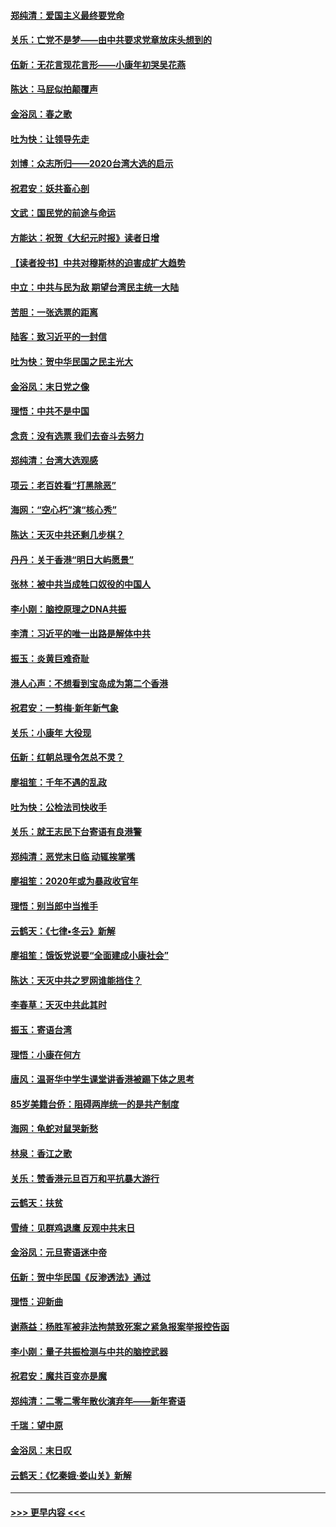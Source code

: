 #### [郑纯清：爱国主义最终要党命](../pages/nsc993/n11802197.md?t=01190444) 
#### [关乐：亡党不是梦——由中共要求党章放床头想到的](../pages/nsc993/n11802156.md?t=01190444) 
#### [伍新：无花言现花言形——小康年初哭吴花燕](../pages/nsc993/n11800044.md?t=01190444) 
#### [陈达：马屁似拍颠覆声](../pages/nsc993/n11800010.md?t=01190444) 
#### [金浴凤：春之歌](../pages/nsc993/n11797687.md?t=01190444) 
#### [吐为快：让领导先走](../pages/nsc993/n11797512.md?t=01190444) 
#### [刘博：众志所归——2020台湾大选的启示](../pages/nsc993/n11796878.md?t=01190444) 
#### [祝君安：妖共畜心剖](../pages/nsc993/n11794273.md?t=01190444) 
#### [文武：国民党的前途与命运](../pages/nsc993/n11794198.md?t=01190444) 
#### [方能达：祝贺《大纪元时报》读者日增](../pages/nsc993/n11793807.md?t=01190444) 
#### [【读者投书】中共对穆斯林的迫害成扩大趋势](../pages/nsc993/n11791371.md?t=01190444) 
#### [中立：中共与民为敌 期望台湾民主统一大陆](../pages/nsc993/n11790392.md?t=01190444) 
#### [苦胆：一张选票的距离](../pages/nsc993/n11788914.md?t=01190444) 
#### [陆客：致习近平的一封信](../pages/nsc993/n11788867.md?t=01190444) 
#### [吐为快：贺中华民国之民主光大](../pages/nsc993/n11788618.md?t=01190444) 
#### [金浴凤：末日党之像](../pages/nsc993/n11787475.md?t=01190444) 
#### [理悟：中共不是中国](../pages/nsc993/n11787463.md?t=01190444) 
#### [念贲：没有选票  我们去奋斗去努力](../pages/nsc993/n11787398.md?t=01190444) 
#### [郑纯清：台湾大选观感](../pages/nsc993/n11786210.md?t=01190444) 
#### [项云：老百姓看“打黑除恶”](../pages/nsc993/n11785398.md?t=01190444) 
#### [海网：“空心朽”演“核心秀”](../pages/nsc993/n11783874.md?t=01190444) 
#### [陈达：天灭中共还剩几步棋？](../pages/nsc993/n11783719.md?t=01190444) 
#### [丹丹：关于香港“明日大屿愿景”](../pages/nsc993/n11783273.md?t=01190444) 
#### [张林：被中共当成牲口奴役的中国人](../pages/nsc993/n11782397.md?t=01190444) 
#### [李小刚：脑控原理之DNA共振](../pages/nsc993/n11780962.md?t=01190444) 
#### [李清：习近平的唯一出路是解体中共](../pages/nsc993/n11780866.md?t=01190444) 
#### [振玉：炎黄巨难奇耻](../pages/nsc993/n11779632.md?t=01190444) 
#### [港人心声：不想看到宝岛成为第二个香港](../pages/nsc993/n11778817.md?t=01190444) 
#### [祝君安：一剪梅‧新年新气象](../pages/nsc993/n11776340.md?t=01190444) 
#### [关乐：小康年 大役现](../pages/nsc993/n11774213.md?t=01190444) 
#### [伍新：红朝总理令怎总不灵？](../pages/nsc993/n11770813.md?t=01190444) 
#### [廖祖笙：千年不遇的乱政](../pages/nsc993/n11770373.md?t=01190444) 
#### [吐为快：公检法司快收手](../pages/nsc993/n11770359.md?t=01190444) 
#### [关乐：就王志民下台寄语有良港警](../pages/nsc993/n11769903.md?t=01190444) 
#### [郑纯清：恶党末日临 动辄挨掌嘴](../pages/nsc993/n11769356.md?t=01190444) 
#### [廖祖笙：2020年或为暴政收官年](../pages/nsc993/n11768216.md?t=01190444) 
#### [理悟：别当郎中当推手](../pages/nsc993/n11768243.md?t=01190444) 
#### [云鹤天：《七律▪冬云》新解](../pages/nsc993/n11768204.md?t=01190444) 
#### [廖祖笙：饿饭党说要“全面建成小康社会”](../pages/nsc993/n11767482.md?t=01190444) 
#### [陈达：天灭中共之罗网谁能挡住？](../pages/nsc993/n11767465.md?t=01190444) 
#### [李春草：天灭中共此其时](../pages/nsc993/n11767452.md?t=01190444) 
#### [振玉：寄语台湾](../pages/nsc993/n11767432.md?t=01190444) 
#### [理悟：小康在何方](../pages/nsc993/n11767394.md?t=01190444) 
#### [唐风：温哥华中学生课堂讲香港被踢下体之思考](../pages/nsc993/n11766848.md?t=01190444) 
#### [85岁美籍台侨：阻碍两岸统一的是共产制度](../pages/nsc993/n11765043.md?t=01190444) 
#### [海网：龟蛇对鼠哭新愁](../pages/nsc993/n11764895.md?t=01190444) 
#### [林泉：香江之歌](../pages/nsc993/n11764415.md?t=01190444) 
#### [关乐：赞香港元旦百万和平抗暴大游行](../pages/nsc993/n11764382.md?t=01190444) 
#### [云鹤天：扶贫](../pages/nsc993/n11764245.md?t=01190444) 
#### [雪绮：见群鸡退鹰  反观中共末日](../pages/nsc993/n11762112.md?t=01190444) 
#### [金浴凤：元旦寄语迷中帝](../pages/nsc993/n11761788.md?t=01190444) 
#### [伍新：贺中华民国《反渗透法》通过](../pages/nsc993/n11761994.md?t=01190444) 
#### [理悟：迎新曲](../pages/nsc993/n11761152.md?t=01190444) 
#### [谢燕益：杨胜军被非法拘禁致死案之紧急报案举报控告函](../pages/nsc993/n11756134.md?t=01190444) 
#### [李小刚：量子共振检测与中共的脑控武器](../pages/nsc993/n11754518.md?t=01190444) 
#### [祝君安：魔共百变亦是魔](../pages/nsc993/n11754469.md?t=01190444) 
#### [郑纯清：二零二零年散伙演弃年——新年寄语](../pages/nsc993/n11754195.md?t=01190444) 
#### [千瑞：望中原](../pages/nsc993/n11754159.md?t=01190444) 
#### [金浴凤：末日叹](../pages/nsc993/n11752359.md?t=01190444) 
#### [云鹤天：《忆秦娥‧娄山关》新解](../pages/nsc993/n11752348.md?t=01190444) 

----
#### [ >>> 更早内容 <<< ](../indexes/nsc993-earlier.md)
